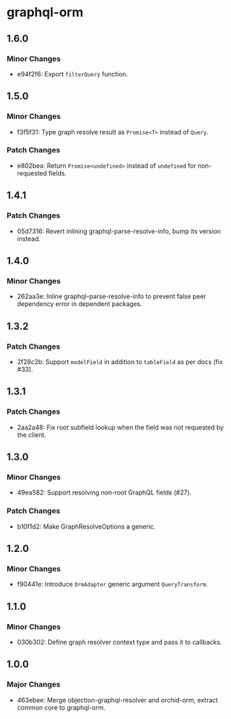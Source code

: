 # graphql-orm

## 1.6.0

### Minor Changes

- e94f2f6: Export `filterQuery` function.

## 1.5.0

### Minor Changes

- f3f5f31: Type graph resolve result as `Promise<T>` instead of `Query`.

### Patch Changes

- e802bea: Return `Promise<undefined>` instead of `undefined` for non-requested fields.

## 1.4.1

### Patch Changes

- 05d7316: Revert inlining graphql-parse-resolve-info, bump its version instead.

## 1.4.0

### Minor Changes

- 262aa3e: Inline graphql-parse-resolve-info to prevent false peer dependency error in dependent packages.

## 1.3.2

### Patch Changes

- 2f28c2b: Support `modelField` in addition to `tableField` as per docs (fix #33).

## 1.3.1

### Patch Changes

- 2aa2a48: Fix root subfield lookup when the field was not requested by the client.

## 1.3.0

### Minor Changes

- 49ea582: Support resolving non-root GraphQL fields (#27).

### Patch Changes

- b10f1d2: Make GraphResolveOptions a <Context> generic.

## 1.2.0

### Minor Changes

- f90441e: Introduce `OrmAdapter` generic argument `QueryTransform`.

## 1.1.0

### Minor Changes

- 030b302: Define graph resolver context type and pass it to callbacks.

## 1.0.0

### Major Changes

- 463ebee: Merge objection-graphql-resolver and orchid-orm, extract common core to graphql-orm.
